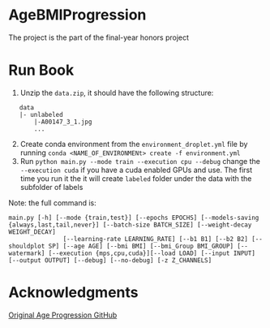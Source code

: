 # AgeBMIProgression

The project is the part of the final-year honors project

# Run Book

1. Unzip the `data.zip`, it should have the following structure:

```
   data
   |- unlabeled
       |-A00147_3_1.jpg
       ...
```

2. Create conda environment from the `environment_droplet.yml` file by running `conda <NAME_OF_ENVIRONMENt> create -f environment.yml`
3. Run `python main.py --mode train --execution cpu --debug` change the `--execution cuda` if you have a cuda enabled GPUs and use. The first time you run it the it will create `labeled` folder under the data with the subfolder of labels

Note: the full command is:
```
main.py [-h] [--mode {train,test}] [--epochs EPOCHS] [--models-saving {always,last,tail,never}] [--batch-size BATCH_SIZE] [--weight-decay WEIGHT_DECAY]
               [--learning-rate LEARNING_RATE] [--b1 B1] [--b2 B2] [--shouldplot SP] [--age AGE] [--bmi BMI] [--bmi_Group BMI_GROUP] [--watermark] [--execution {mps,cpu,cuda}][--load LOAD] [--input INPUT] [--output OUTPUT] [--debug] [--no-debug] [-z Z_CHANNELS]
```

# Acknowledgments

[Original Age Progression GitHub](https://github.com/mattans/AgeProgression)